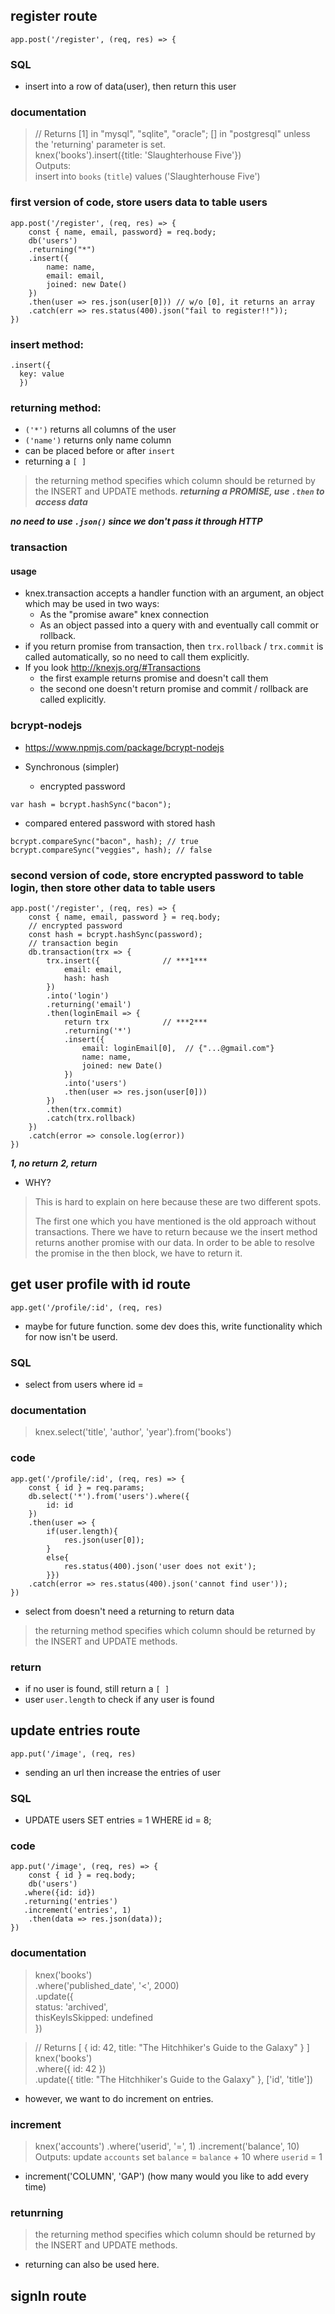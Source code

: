 ## register route
```
app.post('/register', (req, res) => {
```
### SQL
- insert into a row of data(user), then return this user

### documentation
> // Returns [1] in "mysql", "sqlite", "oracle"; [] in "postgresql" unless the 'returning' parameter is set.                
> knex('books').insert({title: 'Slaughterhouse Five'})       
> Outputs:          
> insert into `books` (`title`) values ('Slaughterhouse Five')      

### first version of code, store users data to table users 
```
app.post('/register', (req, res) => {
    const { name, email, password} = req.body;
    db('users')
    .returning("*")
    .insert({
        name: name,
        email: email,
        joined: new Date()
    })
    .then(user => res.json(user[0])) // w/o [0], it returns an array
    .catch(err => res.status(400).json("fail to register!!"));
})
```

### insert method:
```
.insert({
  key: value
  })
```
### returning method:
- ```('*')``` returns all columns of the user
- ```('name')``` returns only name column
- can be placed before or after ```insert```
- returning a ```[ ]```
> the returning method specifies which column should be returned by the INSERT and UPDATE methods.
***returning a PROMISE, use ```.then``` to access data***

***no need to use ```.json()``` since we don't pass it through HTTP***

### transaction    

#### usage
- knex.transaction accepts a handler function with an argument, an object which may be used in two ways:
  - As the "promise aware" knex connection
  - As an object passed into a query with and eventually call commit or rollback.
-  if you return promise from transaction, then ```trx.rollback``` / ```trx.commit``` is called automatically, so no need to call them explicitly.
- If you look http://knexjs.org/#Transactions    
  - the first example returns promise and doesn't call them   
  - the second one doesn't return promise and commit / rollback are called explicitly.


### bcrypt-nodejs
- https://www.npmjs.com/package/bcrypt-nodejs

- Synchronous (simpler)
  - encrypted password
```
var hash = bcrypt.hashSync("bacon");
```
  - compared entered password with stored hash
```
bcrypt.compareSync("bacon", hash); // true
bcrypt.compareSync("veggies", hash); // false
```


### second version of code, store encrypted password to table login, then store other data to table users
```
app.post('/register', (req, res) => {
    const { name, email, password } = req.body;
    // encrypted password
    const hash = bcrypt.hashSync(password);
    // transaction begin
    db.transaction(trx => {
        trx.insert({              // ***1*** 
            email: email,
            hash: hash
        })
        .into('login')
        .returning('email')
        .then(loginEmail => {
            return trx            // ***2***
            .returning('*')
            .insert({
                email: loginEmail[0],  // {"...@gmail.com"}
                name: name,
                joined: new Date()
            })
            .into('users')           
            .then(user => res.json(user[0]))
        })
        .then(trx.commit)
        .catch(trx.rollback)
    })
    .catch(error => console.log(error))
})
```
***1, no return***
***2, return***
- WHY?
> This is hard to explain on here because these are two different spots.
>  
> The first one which you have mentioned is the old approach without transactions. There we have to return because we the insert method returns another promise with our data. In order to be able to resolve the promise in the then block, we have to return it.

## get user profile with id route
```
app.get('/profile/:id', (req, res)
```
- maybe for future function. some dev does this, write functionality which for now isn't be userd.

### SQL
- select from users where id =

### documentation
> knex.select('title', 'author', 'year').from('books')

### code
```
app.get('/profile/:id', (req, res) => {
    const { id } = req.params;
    db.select('*').from('users').where({
        id: id
    })
    .then(user => {
        if(user.length){
            res.json(user[0]);
        }
        else{
            res.status(400).json('user does not exit');
        }})
    .catch(error => res.status(400).json('cannot find user'));
})
```
- select from doesn't need a returning to return data
> the returning method specifies which column should be returned by the INSERT and UPDATE methods.

### return
- if no user is found, still return a ```[ ]``` 
- user ```user.length``` to check if any user is found


## update entries route
```
app.put('/image', (req, res)
```
- sending an url then increase the entries of user

### SQL
- UPDATE users SET entries = 1 WHERE id = 8;

### code
```
app.put('/image', (req, res) => {
    const { id } = req.body;
    db('users')
   .where({id: id})
   .returning('entries')
   .increment('entries', 1)
    .then(data => res.json(data));
})

```

### documentation
> knex('books')    
>   .where('published_date', '<', 2000)    
>   .update({    
>     status: 'archived',    
>     thisKeyIsSkipped: undefined    
>   })
  
> // Returns [ { id: 42, title: "The Hitchhiker's Guide to the Galaxy" } ]    
> knex('books')   
>   .where({ id: 42 })    
>   .update({ title: "The Hitchhiker's Guide to the Galaxy" }, ['id', 'title'])

- however, we want to do increment on entries.
### increment
> knex('accounts')
>   .where('userid', '=', 1)
>   .increment('balance', 10)
> Outputs:
> update `accounts` set `balance` = `balance` + 10 where `userid` = 1
- increment('COLUMN', 'GAP') (how many would you like to add every time)

### retunrning
> the returning method specifies which column should be returned by the INSERT and UPDATE methods.
- returning can also be used here.

## signIn route
